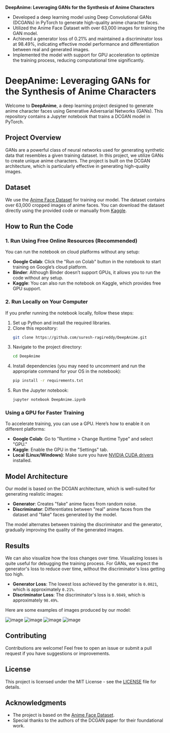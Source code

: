 **DeepAnime: Leveraging GANs for the Synthesis of Anime Characters**

- Developed a deep learning model using Deep Convolutional GANs (DCGANs) in PyTorch to generate high-quality anime character faces.
- Utilized the Anime Face Dataset with over 63,000 images for training the GAN model.
- Achieved a generator loss of 0.21% and maintained a discriminator loss at 98.49%, indicating effective model performance and differentiation between real and generated images.
- Implemented the model with support for GPU acceleration to optimize the training process, reducing computational time significantly.


# DeepAnime: Leveraging GANs for the Synthesis of Anime Characters

Welcome to **DeepAnime**, a deep learning project designed to generate anime character faces using Generative Adversarial Networks (GANs). This repository contains a Jupyter notebook that trains a DCGAN model in PyTorch.

## Project Overview

GANs are a powerful class of neural networks used for generating synthetic data that resembles a given training dataset. In this project, we utilize GANs to create unique anime characters. The project is built on the DCGAN architecture, which is particularly effective in generating high-quality images.

## Dataset

We use the [Anime Face Dataset](https://github.com/Mckinsey666/Anime-Face-Dataset) for training our model. The dataset contains over 63,000 cropped images of anime faces. You can download the dataset directly using the provided code or manually from [Kaggle](https://www.kaggle.com/splcher/animefacedataset).

## How to Run the Code

### 1. Run Using Free Online Resources (Recommended)

You can run the notebook on cloud platforms without any setup:

- **Google Colab**: Click the "Run on Colab" button in the notebook to start training on Google’s cloud platform.
- **Binder**: Although Binder doesn’t support GPUs, it allows you to run the code without any setup.
- **Kaggle**: You can also run the notebook on Kaggle, which provides free GPU support.

### 2. Run Locally on Your Computer

If you prefer running the notebook locally, follow these steps:

1. Set up Python and install the required libraries.
2. Clone this repository:
   ```bash
   git clone https://github.com/suresh-ragireddy/DeepAnime.git
3. Navigate to the project directory:
   ```bash
   cd DeepAnime
4. Install dependencies (you may need to uncomment and run the appropriate command for your OS in the notebook):
   ```bash
   pip install -r requirements.txt
5. Run the Jupyter notebook:
   ```bash
   jupyter notebook DeepAnime.ipynb

### Using a GPU for Faster Training

To accelerate training, you can use a GPU. Here’s how to enable it on different platforms:

- **Google Colab**: Go to "Runtime > Change Runtime Type" and select "GPU."
- **Kaggle**: Enable the GPU in the "Settings" tab.
- **Local (Linux/Windows)**: Make sure you have [NVIDIA CUDA drivers](https://docs.nvidia.com/cuda/cuda-installation-guide-linux/index.html) installed.

## Model Architecture

Our model is based on the DCGAN architecture, which is well-suited for generating realistic images:

- **Generator**: Creates "fake" anime faces from random noise.
- **Discriminator**: Differentiates between "real" anime faces from the dataset and "fake" faces generated by the model.

The model alternates between training the discriminator and the generator, gradually improving the quality of the generated images.

## Results

We can also visualize how the loss changes over time. Visualizing losses is quite useful for debugging the training process. For GANs, we expect the generator's loss to reduce over time, without the discriminator's loss getting too high.

- **Generator Loss**: The lowest loss achieved by the generator is `0.0021`, which is approximately `0.21%`.
- **Discriminator Loss**: The discriminator's loss is `0.9849`, which is approximately `98.49%`.

Here are some examples of images produced by our model:

![image](https://github.com/user-attachments/assets/6ac51fba-d1fd-4287-afb4-9037922a1d6c)
![image](https://github.com/user-attachments/assets/a65aabec-8c52-4a5a-a00d-ed8a513716a0)
![image](https://github.com/user-attachments/assets/cef761bf-db68-456d-ac80-9f9cb6f09afa)
![image](https://github.com/user-attachments/assets/c92e32e8-d8d1-4b07-a59c-da1b4efe0173)


## Contributing

Contributions are welcome! Feel free to open an issue or submit a pull request if you have suggestions or improvements.

## License

This project is licensed under the MIT License - see the [LICENSE](LICENSE) file for details.

## Acknowledgments

- The project is based on the [Anime Face Dataset](https://www.kaggle.com/splcher/animefacedataset).
- Special thanks to the authors of the DCGAN paper for their foundational work.
